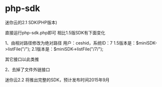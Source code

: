php-sdk
=======

迷你云的2.1 SDK(PHP版本)

直接运行php-sdk.php即可
相比1.5版SDK有下面变化

1、由相对路径修改为绝对路径
用户：ceshid，系统ID：7
1.5版本是：$miniSDK->listFile("/");
2.1版本是：$miniSDK->listFile("/7/");

其它接口以此类推

2、去掉了文件外链接口


迷你云2.2 将推出完整的SDK，预计发布时间2015年9月

